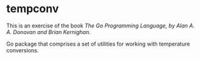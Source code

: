 # tempconv

This is an exercise of the book _The Go Programming Language,
by Alan A. A. Donovan and Brian Kernighan_.

Go package that comprises a set of utilities for working with temperature
conversions.

